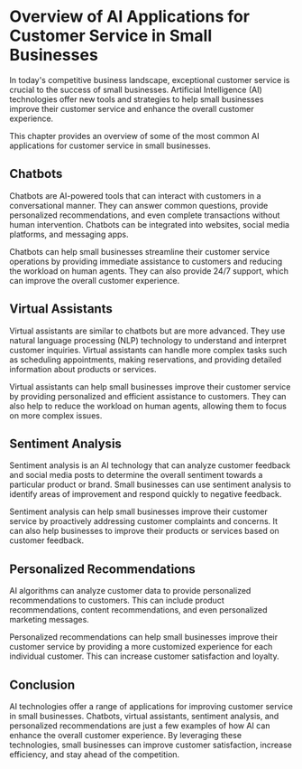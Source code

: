 Overview of AI Applications for Customer Service in Small Businesses
=======================================================================================================================

In today's competitive business landscape, exceptional customer service is crucial to the success of small businesses. Artificial Intelligence (AI) technologies offer new tools and strategies to help small businesses improve their customer service and enhance the overall customer experience.

This chapter provides an overview of some of the most common AI applications for customer service in small businesses.

Chatbots
--------

Chatbots are AI-powered tools that can interact with customers in a conversational manner. They can answer common questions, provide personalized recommendations, and even complete transactions without human intervention. Chatbots can be integrated into websites, social media platforms, and messaging apps.

Chatbots can help small businesses streamline their customer service operations by providing immediate assistance to customers and reducing the workload on human agents. They can also provide 24/7 support, which can improve the overall customer experience.

Virtual Assistants
------------------

Virtual assistants are similar to chatbots but are more advanced. They use natural language processing (NLP) technology to understand and interpret customer inquiries. Virtual assistants can handle more complex tasks such as scheduling appointments, making reservations, and providing detailed information about products or services.

Virtual assistants can help small businesses improve their customer service by providing personalized and efficient assistance to customers. They can also help to reduce the workload on human agents, allowing them to focus on more complex issues.

Sentiment Analysis
------------------

Sentiment analysis is an AI technology that can analyze customer feedback and social media posts to determine the overall sentiment towards a particular product or brand. Small businesses can use sentiment analysis to identify areas of improvement and respond quickly to negative feedback.

Sentiment analysis can help small businesses improve their customer service by proactively addressing customer complaints and concerns. It can also help businesses to improve their products or services based on customer feedback.

Personalized Recommendations
----------------------------

AI algorithms can analyze customer data to provide personalized recommendations to customers. This can include product recommendations, content recommendations, and even personalized marketing messages.

Personalized recommendations can help small businesses improve their customer service by providing a more customized experience for each individual customer. This can increase customer satisfaction and loyalty.

Conclusion
----------

AI technologies offer a range of applications for improving customer service in small businesses. Chatbots, virtual assistants, sentiment analysis, and personalized recommendations are just a few examples of how AI can enhance the overall customer experience. By leveraging these technologies, small businesses can improve customer satisfaction, increase efficiency, and stay ahead of the competition.
